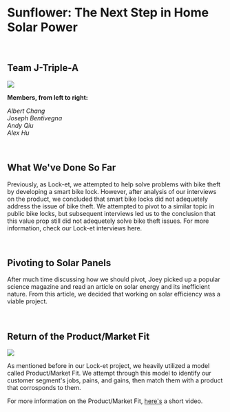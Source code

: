 <body>

<h1>Sunflower: The Next Step in Home Solar Power</h1>
<br>

<h2>Team J-Triple-A</h2>

<img src="http://i.imgur.com/v2Tkvcc.jpg">
<br>

<b>Members, from left to right:</b>

 <i>Albert Chang</i> </li>
 <br>
 <i>Joseph Bentivegna</i> </li> 
 <br>
 <i>Andy Qiu</i> </li>
 <br>
 <i>Alex Hu</i> </li>
 <br>

<br>

<h2>What We've Done So Far</h2>

<p>Previously, as Lock-et, we attempted to help solve problems with
bike theft by developing a smart bike lock. However, after analysis of
our interviews on the product, we concluded that smart bike locks did not
adequetely address the issue of bike theft. We attempted to pivot to a
similar topic in public bike locks, but subsequent interviews led us to
the conclusion that this value prop still did not adequetely solve bike theft
issues. For more information, check our Lock-et interviews here.</p>
<br>

<h2>Pivoting to Solar Panels</h2>

<p>After much time discussing how we should pivot,
Joey picked up a popular science magazine and read an article on solar energy
and its inefficient nature. From this article, we decided that working on solar
efficiency was a viable project.</p>
<br>

<h2>Return of the Product/Market Fit</h2>

<img src="http://i.imgur.com/2J9OAq9.png">
<br>

<p>As mentioned before in our Lock-et project, we heavily utilized a 
model called Product/Market Fit. We attempt through this model to identify 
our customer segment's jobs, pains, and gains, then match them with a product 
that corrosponds to them.</p>

<p>For more information on the Product/Market Fit, <a href="https://www.youtube.com/watch?v=sSDvwQiPtgc" target="_blank">here's</a> a short video.</p>
<br>

</body>